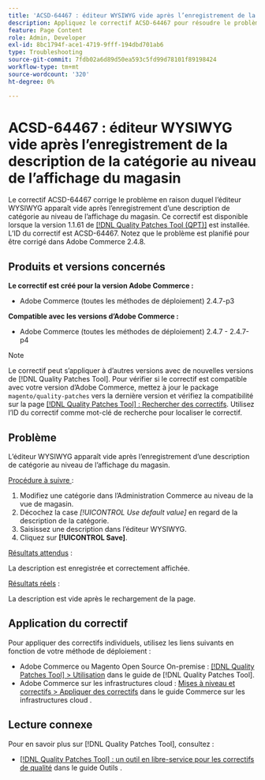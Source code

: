```yaml
---
title: 'ACSD-64467 : éditeur WYSIWYG vide après l’enregistrement de la description de la catégorie au niveau de l’affichage du magasin'
description: Appliquez le correctif ACSD-64467 pour résoudre le problème d’Adobe Commerce en raison duquel l’éditeur WYSIWYG apparaît vide après l’enregistrement d’une description de catégorie au niveau de l’affichage du magasin.
feature: Page Content
role: Admin, Developer
exl-id: 8bc1794f-ace1-4719-9fff-194dbd701ab6
type: Troubleshooting
source-git-commit: 7fdb02a6d89d50ea593c5fd99d78101f89198424
workflow-type: tm+mt
source-wordcount: '320'
ht-degree: 0%

---
```


# ACSD-64467 : éditeur WYSIWYG vide après l’enregistrement de la description de la catégorie au niveau de l’affichage du magasin

Le correctif ACSD-64467 corrige le problème en raison duquel l’éditeur WYSIWYG apparaît vide après l’enregistrement d’une description de catégorie au niveau de l’affichage du magasin. Ce correctif est disponible lorsque la version 1.1.61 de [[!DNL Quality Patches Tool (QPT)]](/help/tools/quality-patches-tool/quality-patches-tool-to-self-serve-quality-patches.md) est installée. L’ID du correctif est ACSD-64467. Notez que le problème est planifié pour être corrigé dans Adobe Commerce 2.4.8.

## Produits et versions concernés

**Le correctif est créé pour la version Adobe Commerce :**

* Adobe Commerce (toutes les méthodes de déploiement) 2.4.7-p3

**Compatible avec les versions d’Adobe Commerce :**

* Adobe Commerce (toutes les méthodes de déploiement) 2.4.7 - 2.4.7-p4

>[!NOTE]
>
>Le correctif peut s’appliquer à d’autres versions avec de nouvelles versions de [!DNL Quality Patches Tool]. Pour vérifier si le correctif est compatible avec votre version d’Adobe Commerce, mettez à jour le package `magento/quality-patches` vers la dernière version et vérifiez la compatibilité sur la page [[!DNL Quality Patches Tool] : Rechercher des correctifs](https://experienceleague.adobe.com/tools/commerce-quality-patches/index.html?lang=fr). Utilisez l’ID du correctif comme mot-clé de recherche pour localiser le correctif.

## Problème

L’éditeur WYSIWYG apparaît vide après l’enregistrement d’une description de catégorie au niveau de l’affichage du magasin.

<u>Procédure à suivre </u> :

1. Modifiez une catégorie dans l’Administration Commerce au niveau de la vue de magasin.
1. Décochez la case *[!UICONTROL Use default value]* en regard de la description de la catégorie.
1. Saisissez une description dans l’éditeur WYSIWYG.
1. Cliquez sur **[!UICONTROL Save]**.

<u>Résultats attendus</u> :

La description est enregistrée et correctement affichée.

<u>Résultats réels</u> :

La description est vide après le rechargement de la page.

## Application du correctif

Pour appliquer des correctifs individuels, utilisez les liens suivants en fonction de votre méthode de déploiement :

* Adobe Commerce ou Magento Open Source On-premise : [[!DNL Quality Patches Tool] > Utilisation](/help/tools/quality-patches-tool/usage.md) dans le guide de [!DNL Quality Patches Tool].
* Adobe Commerce sur les infrastructures cloud : [Mises à niveau et correctifs > Appliquer des correctifs](https://experienceleague.adobe.com/docs/commerce-cloud-service/user-guide/develop/upgrade/apply-patches.html?lang=fr) dans le guide Commerce sur les infrastructures cloud .

## Lecture connexe

Pour en savoir plus sur [!DNL Quality Patches Tool], consultez :

* [[!DNL Quality Patches Tool] : un outil en libre-service pour les correctifs de qualité](/help/tools/quality-patches-tool/quality-patches-tool-to-self-serve-quality-patches.md) dans le guide Outils .

